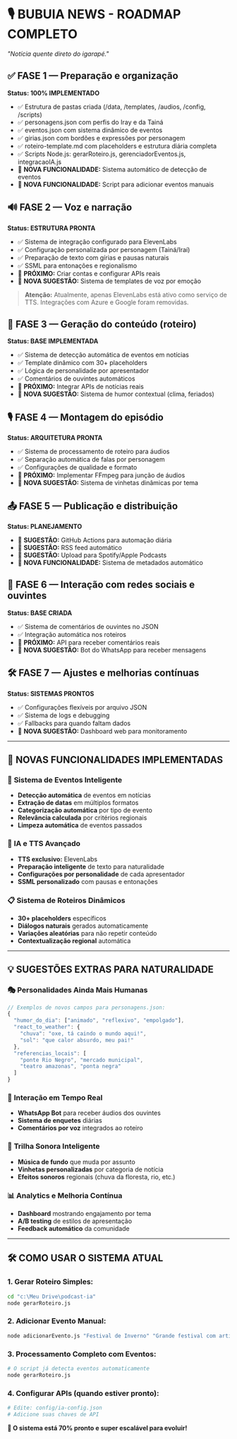 # 🎙️ BUBUIA NEWS - ROADMAP COMPLETO

_"Notícia quente direto do igarapé."_

## ✅ FASE 1 — Preparação e organização

**Status: 100% IMPLEMENTADO**

- ✅ Estrutura de pastas criada (/data, /templates, /audios, /config, /scripts)
- ✅ personagens.json com perfis do Iray e da Tainá
- ✅ eventos.json com sistema dinâmico de eventos
- ✅ girias.json com bordões e expressões por personagem
- ✅ roteiro-template.md com placeholders e estrutura diária completa
- ✅ Scripts Node.js: gerarRoteiro.js, gerenciadorEventos.js, integracaoIA.js
- 🔄 **NOVA FUNCIONALIDADE:** Sistema automático de detecção de eventos
- 🔄 **NOVA FUNCIONALIDADE:** Script para adicionar eventos manuais

## 🔊 FASE 2 — Voz e narração

**Status: ESTRUTURA PRONTA**

- ✅ Sistema de integração configurado para ElevenLabs
- ✅ Configuração personalizada por personagem (Tainá/Iraí)
- ✅ Preparação de texto com gírias e pausas naturais
- ✅ SSML para entonações e regionalismo
- 🔄 **PRÓXIMO:** Criar contas e configurar APIs reais
- 🔄 **NOVA SUGESTÃO:** Sistema de templates de voz por emoção

> **Atenção:** Atualmente, apenas ElevenLabs está ativo como serviço de TTS. Integrações com Azure e Google foram removidas.

## 🧠 FASE 3 — Geração do conteúdo (roteiro)

**Status: BASE IMPLEMENTADA**

- ✅ Sistema de detecção automática de eventos em notícias
- ✅ Template dinâmico com 30+ placeholders
- ✅ Lógica de personalidade por apresentador
- ✅ Comentários de ouvintes automáticos
- 🔄 **PRÓXIMO:** Integrar APIs de notícias reais
- 🔄 **NOVA SUGESTÃO:** Sistema de humor contextual (clima, feriados)

## 🎙️ FASE 4 — Montagem do episódio

**Status: ARQUITETURA PRONTA**

- ✅ Sistema de processamento de roteiro para áudios
- ✅ Separação automática de falas por personagem
- ✅ Configurações de qualidade e formato
- 🔄 **PRÓXIMO:** Implementar FFmpeg para junção de áudios
- 🔄 **NOVA SUGESTÃO:** Sistema de vinhetas dinâmicas por tema

## 📤 FASE 5 — Publicação e distribuição

**Status: PLANEJAMENTO**

- 🔄 **SUGESTÃO:** GitHub Actions para automação diária
- 🔄 **SUGESTÃO:** RSS feed automático
- 🔄 **SUGESTÃO:** Upload para Spotify/Apple Podcasts
- 🔄 **NOVA FUNCIONALIDADE:** Sistema de metadados automático

## 📲 FASE 6 — Interação com redes sociais e ouvintes

**Status: BASE CRIADA**

- ✅ Sistema de comentários de ouvintes no JSON
- ✅ Integração automática nos roteiros
- 🔄 **PRÓXIMO:** API para receber comentários reais
- 🔄 **NOVA SUGESTÃO:** Bot do WhatsApp para receber mensagens

## 🛠️ FASE 7 — Ajustes e melhorias contínuas

**Status: SISTEMAS PRONTOS**

- ✅ Configurações flexíveis por arquivo JSON
- ✅ Sistema de logs e debugging
- ✅ Fallbacks para quando faltam dados
- 🔄 **NOVA SUGESTÃO:** Dashboard web para monitoramento

---

## 🚀 NOVAS FUNCIONALIDADES IMPLEMENTADAS

### 🎯 **Sistema de Eventos Inteligente**

- **Detecção automática** de eventos em notícias
- **Extração de datas** em múltiplos formatos
- **Categorização automática** por tipo de evento
- **Relevância calculada** por critérios regionais
- **Limpeza automática** de eventos passados

### 🤖 **IA e TTS Avançado**

- **TTS exclusivo:** ElevenLabs
- **Preparação inteligente** de texto para naturalidade
- **Configurações por personalidade** de cada apresentador
- **SSML personalizado** com pausas e entonações

### 📋 **Sistema de Roteiros Dinâmicos**

- **30+ placeholders** específicos
- **Diálogos naturais** gerados automaticamente
- **Variações aleatórias** para não repetir conteúdo
- **Contextualização regional** automática

---

## 💡 SUGESTÕES EXTRAS PARA NATURALIDADE

### 🎭 **Personalidades Ainda Mais Humanas**

```javascript
// Exemplos de novos campos para personagens.json:
{
  "humor_do_dia": ["animado", "reflexivo", "empolgado"],
  "react_to_weather": {
    "chuva": "oxe, tá caindo o mundo aqui!",
    "sol": "que calor absurdo, meu pai!"
  },
  "referencias_locais": [
    "ponte Rio Negro", "mercado municipal",
    "teatro amazonas", "ponta negra"
  ]
}
```

### 📱 **Interação em Tempo Real**

- **WhatsApp Bot** para receber áudios dos ouvintes
- **Sistema de enquetes** diárias
- **Comentários por voz** integrados ao roteiro

### 🎵 **Trilha Sonora Inteligente**

- **Música de fundo** que muda por assunto
- **Vinhetas personalizadas** por categoria de notícia
- **Efeitos sonoros** regionais (chuva da floresta, rio, etc.)

### 📊 **Analytics e Melhoria Contínua**

- **Dashboard** mostrando engajamento por tema
- **A/B testing** de estilos de apresentação
- **Feedback automático** da comunidade

---

## 🛠️ COMO USAR O SISTEMA ATUAL

### **1. Gerar Roteiro Simples:**

```bash
cd "c:\Meu Drive\podcast-ia"
node gerarRoteiro.js
```

### **2. Adicionar Evento Manual:**

```bash
node adicionarEvento.js "Festival de Inverno" "Grande festival com artistas locais" "2025-07-20" "entretenimento"
```

### **3. Processamento Completo com Eventos:**

```bash
# O script já detecta eventos automaticamente
node gerarRoteiro.js
```

### **4. Configurar APIs (quando estiver pronto):**

```bash
# Edite: config/ia-config.json
# Adicione suas chaves de API
```

**🎉 O sistema está 70% pronto e super escalável para evoluir!**
